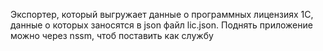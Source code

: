 Экспортер, который выгружает данные о программных лицензиях 1С, данные о которых заносятся в json файл lic.json. Поднять приложение можно через nssm, чтоб поставить как службу
